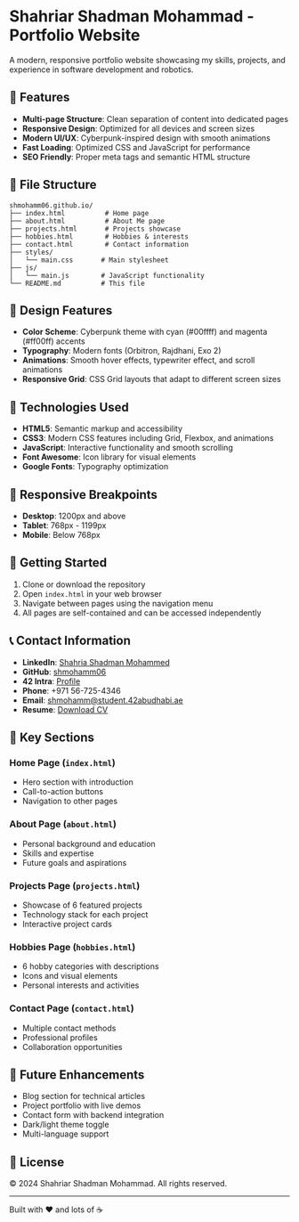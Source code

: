 # Shahriar Shadman Mohammad - Portfolio Website

A modern, responsive portfolio website showcasing my skills, projects, and experience in software development and robotics.

## 🚀 Features

- **Multi-page Structure**: Clean separation of content into dedicated pages
- **Responsive Design**: Optimized for all devices and screen sizes
- **Modern UI/UX**: Cyberpunk-inspired design with smooth animations
- **Fast Loading**: Optimized CSS and JavaScript for performance
- **SEO Friendly**: Proper meta tags and semantic HTML structure

## 📁 File Structure

```
shmohamm06.github.io/
├── index.html          # Home page
├── about.html          # About Me page
├── projects.html       # Projects showcase
├── hobbies.html        # Hobbies & interests
├── contact.html        # Contact information
├── styles/
│   └── main.css       # Main stylesheet
├── js/
│   └── main.js        # JavaScript functionality
└── README.md          # This file
```

## 🎨 Design Features

- **Color Scheme**: Cyberpunk theme with cyan (#00ffff) and magenta (#ff00ff) accents
- **Typography**: Modern fonts (Orbitron, Rajdhani, Exo 2)
- **Animations**: Smooth hover effects, typewriter effect, and scroll animations
- **Responsive Grid**: CSS Grid layouts that adapt to different screen sizes

## 🔧 Technologies Used

- **HTML5**: Semantic markup and accessibility
- **CSS3**: Modern CSS features including Grid, Flexbox, and animations
- **JavaScript**: Interactive functionality and smooth scrolling
- **Font Awesome**: Icon library for visual elements
- **Google Fonts**: Typography optimization

## 📱 Responsive Breakpoints

- **Desktop**: 1200px and above
- **Tablet**: 768px - 1199px
- **Mobile**: Below 768px

## 🚀 Getting Started

1. Clone or download the repository
2. Open `index.html` in your web browser
3. Navigate between pages using the navigation menu
4. All pages are self-contained and can be accessed independently

## 📞 Contact Information

- **LinkedIn**: [Shahria Shadman Mohammed](https://www.linkedin.com/in/shahria-shadman-mohammed-046b55350/)
- **GitHub**: [shmohamm06](https://github.com/shmohamm06)
- **42 Intra**: [Profile](https://profile.intra.42.fr/users/shmohamm)
- **Phone**: +971 56-725-4346
- **Email**: shmohamm@student.42abudhabi.ae
- **Resume**: [Download CV](https://docs.google.com/document/d/1CeJZwzLawjltav-Yp1zNXbMxtKXNAzwe/edit?usp=sharing&ouid=110017117309072789114&rtpof=true&sd=true)

## 🌟 Key Sections

### Home Page (`index.html`)
- Hero section with introduction
- Call-to-action buttons
- Navigation to other pages

### About Page (`about.html`)
- Personal background and education
- Skills and expertise
- Future goals and aspirations

### Projects Page (`projects.html`)
- Showcase of 6 featured projects
- Technology stack for each project
- Interactive project cards

### Hobbies Page (`hobbies.html`)
- 6 hobby categories with descriptions
- Icons and visual elements
- Personal interests and activities

### Contact Page (`contact.html`)
- Multiple contact methods
- Professional profiles
- Collaboration opportunities

## 🎯 Future Enhancements

- Blog section for technical articles
- Project portfolio with live demos
- Contact form with backend integration
- Dark/light theme toggle
- Multi-language support

## 📄 License

© 2024 Shahriar Shadman Mohammad. All rights reserved.

---

Built with ❤️ and lots of ☕
